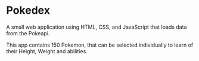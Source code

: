 # Pokedex


A small web application using HTML, CSS, and JavaScript that loads data from the Pokeapi.

This app contains 150 Pokemon, that can be selected individually to learn of their Height, Weight and abilities.

